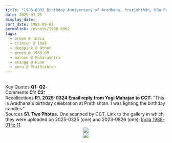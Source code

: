 ```yaml
---
title: "1988-0902 Birthday Anniversary of Aradhana, Pratiṣhṭhān, NDA Road, Warje, Pune, Maharashtra, India"
date: 2025-03-25
display_date: 
sort_date: 1988-09-02
permalink: /events/1988-0902
tags:
  - brown @ India
  - crimson @ 1988
  - deeppink @ Other
  - green @ 1988-09
  - maroon @ Maharashtra
  - orange @ Pune
  - peru @ Prathishtan
---
```


<br>

<wave-list>
  <list-title color="DarkSeaGreen" width="55">Key Quotes</list-title>
  <list-item color="BlanchedAlmond" width="280"><b>Q1:</b> <i></i></list-item>
  <list-item color="Lavender" width="280"><b>Q2:</b> <i></i></list-item>
</wave-list>

<br>

<wave-list>
  <list-title color="DarkSeaGreen" width="55">Comments</list-title>
  <list-item color="BlanchedAlmond" width="280"><b>C1:</b> <i></i></list-item>
  <list-item color="Lavender" width="280"><b>C2:</b> <i></i></list-item>
</wave-list>

<br>

<wave-list>
  <list-title color="DarkSeaGreen" width="65"> Recollections</list-title>
  <list-item color="BlanchedAlmond" width="280"><b>R1. 2025-0324 Email reply from Yogi Mahajan to CCT:</b> "This is Aradhana's birthday celebration at Prathishtan. I was lighting the birthday candles."</list-item>
</wave-list>

<br>

<wave-list>
  <list-title color="DarkSeaGreen" width="40">Sources</list-title>
  <list-item color="BlanchedAlmond"  width="280"><b>S1. Two Photos.</b> One scanned by CCT. Link to the gallery in which they were uploaded on 2025-0325 (one) and 2023-0826 (one): <a href="https://eternalmoments.smugmug.com/Countries/India/1988-01-to-11/">India 1988-01 to 11</a>.</list-item>
</wave-list>

<div style="text-align: center"><img src="https://pub-bcc3cbe9b1e94ba1ac28915f7a3900fa.r2.dev/1988-0902_Birthday_Anniversary_of_Aradhana_Pratishthan_NDA_Road_Warje_Pune_Maharashtra_India_01_(from_tif)_(Yogi_Mahajan_Collection).jpg" /></div>

<div style="text-align: center"><img src="https://pub-bcc3cbe9b1e94ba1ac28915f7a3900fa.r2.dev/1988-0902_Birthday_Anniversary_of_Aradhana_Pratishthan_NDA_Road_Warje_Pune_Maharashtra_India_02_(John_Watkisnon_Collection).jpeg


" /></div>